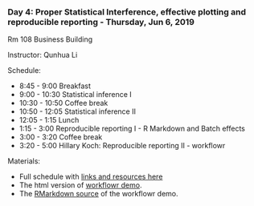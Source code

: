 ### Day 4: Proper Statistical Interference, effective plotting and reproducible reporting - Thursday, Jun 6, 2019

Rm 108 Business Building

Instructor: Qunhua Li

Schedule:

* 8:45 - 9:00 Breakfast
* 9:00 - 10:30 Statistical inference I
* 10:30 - 10:50 Coffee break
* 10:50 - 12:05 Statistical inference II
* 12:05 - 1:15 Lunch
* 1:15 - 3:00 Reproducible reporting I - R Markdown and Batch effects
* 3:00 - 3:20 Coffee break
* 3:20 - 5:00 Hillary Koch: Reproducible reporting II - workflowr

Materials:

* Full schedule with [links and resources here][qul12]
* The html version of [workflowr demo][workflowr-html].
* The [RMarkdown source][workflowr-md] of the workflowr demo.

[qul12]: http://www.personal.psu.edu/users/q/u/qul12/bootcamp/agenda.html

[workflowr-html]: /archives/2019/day4/docs/demo.html
[workflowr-md]: /archives/2019/day4/docs/demo-source.html
